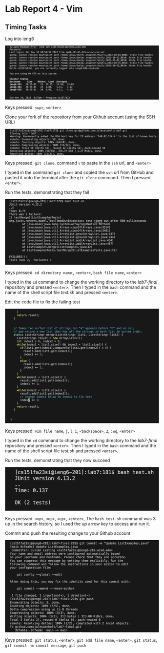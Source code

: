 # Lab Report 4 - Vim 


## Timing Tasks

Log into ieng6

   ![ieng6 Login](ieng6%20login.png)

Keys pressed: `<up>`, `<enter>`


Clone your fork of the repository from your Github account (using the SSH URL)

   ![ssh clone](ssh%20clone.png)

Keys pressed: `git clone`, command `v` to paste in the `ssh` url, and `<enter>` 

I typed in the command `git clone` and copied the `ssh` url from GitHub 
and pasted it onto the terminal after the `git clone` command. Then I pressed `<enter>`.   

Run the tests, demonstrating that they fail

   ![run tests - fail](run%20tests%20-%20fail.png)

Keys pressed: `cd directory name` , `<enter>`, `bash file name`, `<enter>`

I typed in the `cd` command to change the working directory to 
the *lab7-final* repository and pressed `<enter>`. Then I typed in the `bash` 
command and the name of the shell script file *test.sh* and pressed `<enter>`.

Edit the code file to fix the failing test

   ![failing test fix](failing%20test%20fix.png)

Keys pressed: `vim file name`, `j`, `l`, `i`, `<backspace>`,
`2`, `:wq`, `<enter>`

I typed in the `cd` command to change the working directory to 
the *lab7-final* repository and pressed `<enter>`. Then I typed in the `bash` 
command and the name of the shell script file *test.sh* and pressed `<enter>`.

Run the tests, demonstrating that they now succeed

   ![run tests - pass](run%20tests%20-%20pass.png)

Keys pressed: `<up>`, `<up>`, `<up>`, `<enter>`, The `bash test.sh` command was 3 up 
in the search history, so I used the up arrow key to access and run it.


Commit and push the resulting change to your Github account

   ![commit and push](commit%20and%20push.png)

Keys pressed: `git status`, `<enter>`, `git add file name`, `<enter>`, 
`git status`, `git commit -m commit message`, `git push`





   
